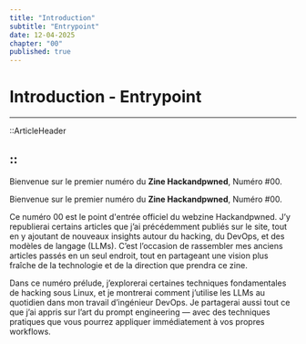 ```yaml
---
title: "Introduction"
subtitle: "Entrypoint"
date: 12-04-2025
chapter: "00"
published: true
---
```


# Introduction - Entrypoint

---
::ArticleHeader

::
---

Bienvenue sur le premier numéro du **Zine Hackandpwned**, Numéro #00.

Bienvenue sur le premier numéro du **Zine Hackandpwned**, Numéro #00.

Ce numéro 00 est le point d'entrée officiel du webzine Hackandpwned. J’y republierai certains articles que j’ai précédemment publiés sur le site, tout en y ajoutant de nouveaux insights autour du hacking, du DevOps, et des modèles de langage (LLMs). C’est l’occasion de rassembler mes anciens articles passés en un seul endroit, tout en partageant une vision plus fraîche de la technologie et de la direction que prendra ce zine.

Dans ce numéro prélude, j’explorerai certaines techniques fondamentales de hacking sous Linux, et je montrerai comment j’utilise les LLMs au quotidien dans mon travail d’ingénieur DevOps. Je partagerai aussi tout ce que j’ai appris sur l’art du prompt engineering — avec des techniques pratiques que vous pourrez appliquer immédiatement à vos propres workflows.
